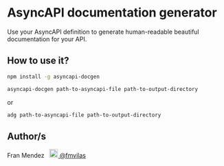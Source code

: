 # AsyncAPI documentation generator

Use your AsyncAPI definition to generate human-readable beautiful documentation for your API.

## How to use it?

```bash
npm install -g asyncapi-docgen
```

```bash
asyncapi-docgen path-to-asyncapi-file path-to-output-directory
```

or

```bash
adg path-to-asyncapi-file path-to-output-directory
```

## Author/s

Fran Mendez &nbsp;&nbsp;[<img src="https://cdnjs.cloudflare.com/ajax/libs/foundicons/3.0.0/svgs/fi-social-twitter.svg" height="20" /> @fmvilas](https://www.twitter.com/fmvilas)
